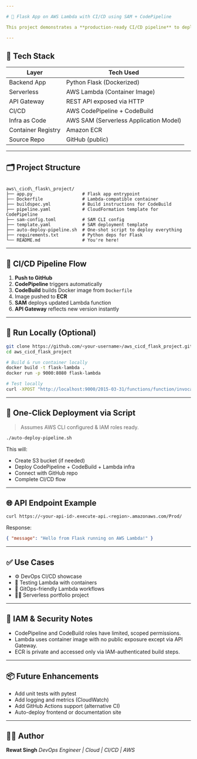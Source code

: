 ```yaml
---

# 🚀 Flask App on AWS Lambda with CI/CD using SAM + CodePipeline

This project demonstrates a **production-ready CI/CD pipeline** to deploy a **containerized Flask application** on **AWS Lambda**, using **AWS SAM**, **API Gateway**, **ECR**, and **CodePipeline** — fully automated and built for DevOps portfolios.

---
```


## 📌 Tech Stack

| Layer        | Tech Used                          |
|--------------|------------------------------------|
| Backend App  | Python Flask (Dockerized)          |
| Serverless   | AWS Lambda (Container Image)       |
| API Gateway  | REST API exposed via HTTP          |
| CI/CD        | AWS CodePipeline + CodeBuild       |
| Infra as Code| AWS SAM (Serverless Application Model) |
| Container Registry | Amazon ECR                   |
| Source Repo  | GitHub (public)                    |

---

## 🗂️ Project Structure

```

aws\_cicd\_flask\_project/
├── app.py                   # Flask app entrypoint
├── Dockerfile               # Lambda-compatible container
├── buildspec.yml            # Build instructions for CodeBuild
├── pipeline.yaml            # CloudFormation template for CodePipeline
├── sam-config.toml          # SAM CLI config
├── template.yaml            # SAM deployment template
├── auto-deploy-pipeline.sh  # One-shot script to deploy everything
├── requirements.txt         # Python deps for Flask
└── README.md                # You're here!

````

---

## 🔁 CI/CD Pipeline Flow

1. **Push to GitHub**
2. **CodePipeline** triggers automatically
3. **CodeBuild** builds Docker image from `Dockerfile`
4. Image pushed to **ECR**
5. **SAM** deploys updated Lambda function
6. **API Gateway** reflects new version instantly

---

## 🧪 Run Locally (Optional)

```bash
git clone https://github.com/<your-username>/aws_cicd_flask_project.git
cd aws_cicd_flask_project

# Build & run container locally
docker build -t flask-lambda .
docker run -p 9000:8080 flask-lambda

# Test locally
curl -XPOST "http://localhost:9000/2015-03-31/functions/function/invocations" -d '{}'
````

---

## 🚢 One-Click Deployment via Script

> Assumes AWS CLI configured & IAM roles ready.

```bash
./auto-deploy-pipeline.sh
```

This will:

* Create S3 bucket (if needed)
* Deploy CodePipeline + CodeBuild + Lambda infra
* Connect with GitHub repo
* Complete CI/CD flow

---

## 🌐 API Endpoint Example

```bash
curl https://<your-api-id>.execute-api.<region>.amazonaws.com/Prod/
```

Response:

```json
{ "message": "Hello from Flask running on AWS Lambda!" }
```

---

## ✅ Use Cases

* ⚙️ DevOps CI/CD showcase
* 🧪 Testing Lambda with containers
* 🔄 GitOps-friendly Lambda workflows
* 🧑‍💻 Serverless portfolio project

---

## 🔐 IAM & Security Notes

* CodePipeline and CodeBuild roles have limited, scoped permissions.
* Lambda uses container image with no public exposure except via API Gateway.
* ECR is private and accessed only via IAM-authenticated build steps.

---

## 📦 Future Enhancements

* Add unit tests with pytest
* Add logging and metrics (CloudWatch)
* Add GitHub Actions support (alternative CI)
* Auto-deploy frontend or documentation site

---

## 👨‍💻 Author

**Rewat Singh**
*DevOps Engineer | Cloud | CI/CD | AWS*
